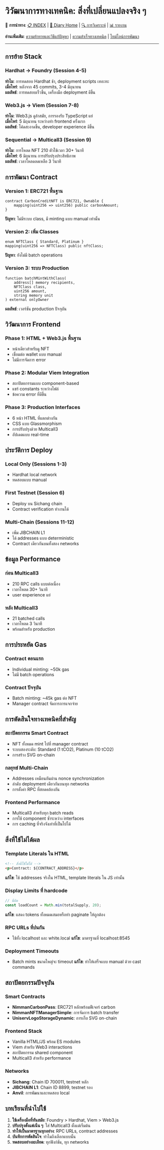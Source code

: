 # วิวัฒนาการทางเทคนิค: สิ่งที่เปลี่ยนแปลงจริง ๆ

🔗 **การนำทาง**: [📋 INDEX](../INDEX.md) | [📝 Diary Home](../diary/) | [🔍 การวิเคราะห์](../analysis/) | [📊 รายงาน](../reports/)

**อ่านเพิ่มเติม**: [ความท้าทายและวิธีแก้ปัญหา](../analysis/CHALLENGES_AND_SOLUTIONS.md) | [ความสำเร็จทางเทคนิค](../reports/TECHNICAL_ACHIEVEMENTS.md) | [ไทม์ไลน์การพัฒนา](DEVELOPMENT_TIMELINE.md)

---

## การย้าย Stack

### Hardhat → Foundry (Session 4-5)
**ทำไม**: การทดสอบ Hardhat ช้า, deployment scripts เทอะทะ  
**เมื่อไหร่**: หลังจาก 45 commits, 3-4 มิถุนายน  
**ผลลัพธ์**: การทดสอบเร็วขึ้น, เครื่องมือ deployment ดีขึ้น

### Web3.js → Viem (Session 7-8)  
**ทำไม**: Web3.js ดูล้าสมัย, การรองรับ TypeScript แย่  
**เมื่อไหร่**: 5 มิถุนายน ระหว่างทำ frontend ครั้งแรก  
**ผลลัพธ์**: โค้ดสะอาดขึ้น, developer experience ดีขึ้น

### Sequential → Multicall3 (Session 9)
**ทำไม**: การโหลด NFT 210 ตัวใช้เวลา 30+ วินาที  
**เมื่อไหร่**: 6 มิถุนายน การปรับปรุงประสิทธิภาพ  
**ผลลัพธ์**: เวลาโหลดลดเหลือ 3 วินาที

## การพัฒนา Contract

### Version 1: ERC721 พื้นฐาน
```solidity
contract CarbonCreditNFT is ERC721, Ownable {
    mapping(uint256 => uint256) public carbonAmount;
}
```
**ปัญหา**: ไม่มีระบบ class, มี minting แบบ manual เท่านั้น

### Version 2: เพิ่ม Classes
```solidity
enum NFTClass { Standard, Platinum }
mapping(uint256 => NFTClass) public nftClass;
```
**ปัญหา**: ยังไม่มี batch operations

### Version 3: ระบบ Production
```solidity
function batchMintWithClass(
    address[] memory recipients,
    NFTClass class,
    uint256 amount,
    string memory unit
) external onlyOwner
```
**ผลลัพธ์**: เวอร์ชัน production ปัจจุบัน

## วิวัฒนาการ Frontend

### Phase 1: HTML + Web3.js พื้นฐาน
- หน้าเดียวสำหรับดู NFT
- เชื่อมต่อ wallet แบบ manual
- ไม่มีการจัดการ error

### Phase 2: Modular Viem Integration
- สถาปัตยกรรมแบบ component-based
- แชร์ constants ระหว่างไฟล์
- ข้อความ error ที่ดีขึ้น

### Phase 3: Production Interfaces
- 6 หน้า HTML ที่แตกต่างกัน
- CSS แบบ Glassmorphism
- การปรับปรุงด้วย Multicall3
- อัปเดตแบบ real-time

## ประวัติการ Deploy

### Local Only (Sessions 1-3)
- Hardhat local network
- ทดสอบแบบ manual

### First Testnet (Session 6)
- Deploy บน Sichang chain
- Contract verification ทำงานได้

### Multi-Chain (Sessions 11-12)
- เพิ่ม JIBCHAIN L1
- ได้ addresses แบบ deterministic
- Contract เดียวกันบนทั้งสอง networks

## ข้อมูล Performance

### ก่อน Multicall3
- 210 RPC calls แบบต่อเนื่อง
- เวลาโหลด 30+ วินาที
- user experience แย่

### หลัง Multicall3
- 21 batched calls
- เวลาโหลด 3 วินาที
- พร้อมสำหรับ production

## การประหยัด Gas

### Contract ตอนแรก
- Individual minting: ~50k gas
- ไม่มี batch operations

### Contract ปัจจุบัน  
- Batch minting: ~45k gas ต่อ NFT
- Manager contract จัดการการแจกจ่าย

## การตัดสินใจทางเทคนิคที่สำคัญ

### สถาปัตยกรรม Smart Contract
- NFT ทั้งหมด mint ไปที่ manager contract
- ระบบสองระดับ: Standard (1 tCO2), Platinum (10 tCO2)
- การสร้าง SVG on-chain

### กลยุทธ์ Multi-Chain
- Addresses เหมือนกันผ่าน nonce synchronization
- ลำดับ deployment เดียวกันบนทุก networks
- การตั้งค่า RPC ที่สอดคล้องกัน

### Frontend Performance
- Multicall3 สำหรับทุก batch reads
- การใช้ component ซ้ำระหว่าง interfaces
- การ caching ที่จริงจังเท่าที่เป็นไปได้

## สิ่งที่ใช้ไม่ได้ผล

### Template Literals ใน HTML
```html
<!-- สิ่งนี้ใช้ไม่ได้ -->
<p>Contract: ${CONTRACT_ADDRESS}</p>
```
**แก้ไข**: ใช้ addresses จริงใน HTML, template literals ใน JS เท่านั้น

### Display Limits ที่ hardcode
```javascript
// นี่ผิด
const loadCount = Math.min(totalSupply, 20);
```
**แก้ไข**: แสดง tokens ทั้งหมดเสมอหรือทำ paginate ให้ถูกต้อง

### RPC URLs ที่ปนกัน
- ใช้ทั้ง localhost และ white.local
**แก้ไข**: มาตรฐานที่ localhost:8545

### Deployment Timeouts
- Batch mints ขนาดใหญ่จะ timeout
**แก้ไข**: ทำให้เสร็จแบบ manual ด้วย cast commands

## สถาปัตยกรรมปัจจุบัน

### Smart Contracts
- **NimmanCarbonPass**: ERC721 หลักพร้อมฟีเจอร์ carbon
- **NimmanNFTManagerSimple**: การจัดการ batch transfer  
- **UniservLogoStorageDynamic**: การเก็บ SVG on-chain

### Frontend Stack
- Vanilla HTML/JS พร้อม ES modules
- Viem สำหรับ Web3 interactions
- สถาปัตยกรรม shared component
- Multicall3 สำหรับ performance

### Networks
- **Sichang**: Chain ID 700011, testnet หลัก
- **JIBCHAIN L1**: Chain ID 8899, testnet รอง  
- **Anvil**: การพัฒนาและทดสอบ local

## บทเรียนที่นำไปใช้

1. **ใช้เครื่องมือที่ทันสมัย**: Foundry > Hardhat, Viem > Web3.js
2. **ปรับปรุงตั้งแต่เนิ่น ๆ**: ใส่ Multicall3 ตั้งแต่เริ่มต้น
3. **ทำให้เป็นมาตรฐานทุกอย่าง**: RPC URLs, contract addresses
4. **บันทึกการตัดสินใจ**: ทำไมถึงเลือกแบบนั้น
5. **ทดสอบอย่างละเอียด**: ทุกฟังก์ชัน, ทุก networks